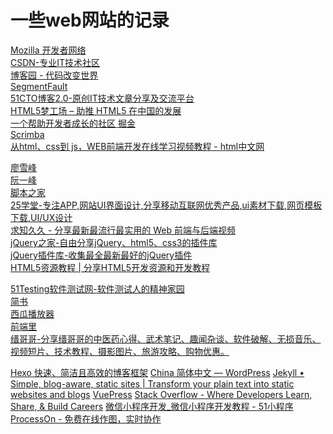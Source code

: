 # 一些web网站的记录

[Mozilla 开发者网络](https://developer.mozilla.org/zh-CN/)<br>
[CSDN-专业IT技术社区](https://www.csdn.net/)<br>
[博客园 - 代码改变世界](https://www.cnblogs.com/)<br>
<a href="https://segmentfault.com/" target="_blank">SegmentFault</a><br>
[51CTO博客2.0-原创IT技术文章分享及交流平台](https://blog.51cto.com/)<br>
[HTML5梦工场 – 助推 HTML5 在中国的发展](http://www.html5dw.com/)<br>
[一个帮助开发者成长的社区 掘金](https://juejin.im/)<br>
[Scrimba](https://scrimba.com/)<br>
[从html、css到 js，WEB前端开发在线学习视频教程 - html中文网](https://www.html.cn/)<br>

[廖雪峰](https://www.liaoxuefeng.com/)<br>
[阮一峰](http://www.ruanyifeng.com/)<br>
[脚本之家](https://www.jb51.net/)<br>
[25学堂-专注APP,网站UI界面设计,分享移动互联网优秀产品,ui素材下载,网页模板下载,UI/UX设计](https://www.25xt.com/)<br>
[求知久久 - 分享最新最流行最实用的 Web 前端与后端视频](https://www.qiuzhi99.com/)<br>
[jQuery之家-自由分享jQuery、html5、css3的插件库](http://www.htmleaf.com/)<br>
[jQuery插件库-收集最全最新最好的jQuery插件](http://www.jq22.com/)<br>
[HTML5资源教程 | 分享HTML5开发资源和开发教程](https://www.html5tricks.com/)<br>

[51Testing软件测试网-软件测试人的精神家园](http://www.51testing.com/html/index.html)<br>
[简书](https://www.jianshu.com/)<br>
[西瓜播放器](http://h5player.bytedance.com/)<br>
[前端里](http://www.yyyweb.com/)<br>
[缙哥哥-分享缙哥哥的中医药心得、武术笔记、趣闻杂谈、软件破解、无损音乐、视频短片、技术教程、摄影图片、旅游攻略、购物优惠。](https://www.dujin.org/)<br>

[Hexo 快速、简洁且高效的博客框架](https://hexo.io/zh-cn/)
[China 简体中文 — WordPress](https://cn.wordpress.org/)
[Jekyll • Simple, blog-aware, static sites | Transform your plain text into static websites and blogs](https://jekyllrb.com/)
[VuePress](https://vuepress.vuejs.org/zh/)
[Stack Overflow - Where Developers Learn, Share, & Build Careers](https://stackoverflow.com/)
[微信小程序开发_微信小程序开发教程 - 51小程序](http://html51.com/)
[ProcessOn - 免费在线作图，实时协作](https://www.processon.com/)
